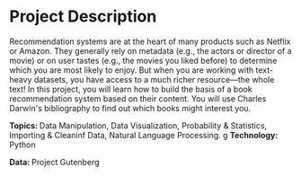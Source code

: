 # Project Description

Recommendation systems are at the heart of many products such as Netflix or Amazon. They generally rely on metadata (e.g., the actors or director of a movie) or on user tastes (e.g., the movies you liked before) to determine which you are most likely to enjoy. But when you are working with text-heavy datasets, you have access to a much richer resource—the whole text! In this project, you will learn how to build the basis of a book recommendation system based on their content. You will use Charles Darwin's bibliography to find out which books might interest you.

<b> Topics: </b> Data Manipulation, Data Visualization, Probability & Statistics, Importing & Cleaninf Data, Natural Language Processing. 
g
<b> Technology: </b> Python

<b> Data: </b> Project Gutenberg
